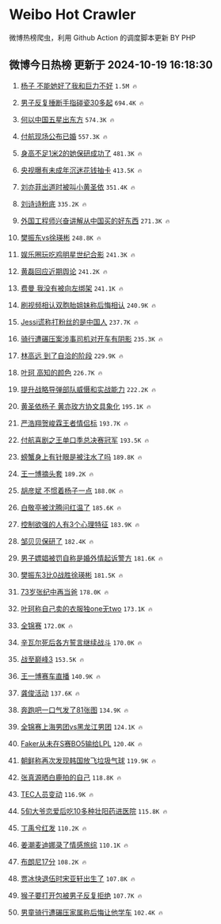 # Weibo Hot Crawler 



微博热榜爬虫，利用 Github Action 的调度脚本更新 BY PHP 


## 微博今日热榜 更新于 2024-10-19 16:18:30 
1. [杨子 不能她好了我和巨力不好](https://s.weibo.com/weibo?q=%E6%9D%A8%E5%AD%90%20%E4%B8%8D%E8%83%BD%E5%A5%B9%E5%A5%BD%E4%BA%86%E6%88%91%E5%92%8C%E5%B7%A8%E5%8A%9B%E4%B8%8D%E5%A5%BD&t=31&band_rank=1&Refer=top) `1.5M 🔥` 

1. [男子反复捶断手指碰瓷30多起](https://s.weibo.com/weibo?q=%23%E7%94%B7%E5%AD%90%E5%8F%8D%E5%A4%8D%E6%8D%B6%E6%96%AD%E6%89%8B%E6%8C%87%E7%A2%B0%E7%93%B730%E5%A4%9A%E8%B5%B7%23&t=31&band_rank=2&Refer=top) `694.4K 🔥` 

1. [何以中国五星出东方](https://s.weibo.com/weibo?q=%23%E4%BD%95%E4%BB%A5%E4%B8%AD%E5%9B%BD%E4%BA%94%E6%98%9F%E5%87%BA%E4%B8%9C%E6%96%B9%23&t=31&band_rank=3&Refer=top) `574.3K 🔥` 

1. [付航现场公布已婚](https://s.weibo.com/weibo?q=%E4%BB%98%E8%88%AA%E7%8E%B0%E5%9C%BA%E5%85%AC%E5%B8%83%E5%B7%B2%E5%A9%9A&t=31&band_rank=4&Refer=top) `557.3K 🔥` 

1. [身高不足1米2的她保研成功了](https://s.weibo.com/weibo?q=%23%E8%BA%AB%E9%AB%98%E4%B8%8D%E8%B6%B31%E7%B1%B32%E7%9A%84%E5%A5%B9%E4%BF%9D%E7%A0%94%E6%88%90%E5%8A%9F%E4%BA%86%23&t=31&band_rank=5&Refer=top) `481.3K 🔥` 

1. [央视曝有未成年沉迷花钱抽卡](https://s.weibo.com/weibo?q=%23%E5%A4%AE%E8%A7%86%E6%9B%9D%E6%9C%89%E6%9C%AA%E6%88%90%E5%B9%B4%E6%B2%89%E8%BF%B7%E8%8A%B1%E9%92%B1%E6%8A%BD%E5%8D%A1%23&t=31&band_rank=6&Refer=top) `413.5K 🔥` 

1. [刘亦菲出道时被叫小黄圣依](https://s.weibo.com/weibo?q=%23%E5%88%98%E4%BA%A6%E8%8F%B2%E5%87%BA%E9%81%93%E6%97%B6%E8%A2%AB%E5%8F%AB%E5%B0%8F%E9%BB%84%E5%9C%A3%E4%BE%9D%23&t=31&band_rank=7&Refer=top) `351.4K 🔥` 

1. [刘诗诗粉底](https://s.weibo.com/weibo?q=%23%E5%88%98%E8%AF%97%E8%AF%97%E7%B2%89%E5%BA%95%23&t=31&band_rank=8&Refer=top) `335.2K 🔥` 

1. [外国工程师兴奋讲解从中国买的好东西](https://s.weibo.com/weibo?q=%23%E5%A4%96%E5%9B%BD%E5%B7%A5%E7%A8%8B%E5%B8%88%E5%85%B4%E5%A5%8B%E8%AE%B2%E8%A7%A3%E4%BB%8E%E4%B8%AD%E5%9B%BD%E4%B9%B0%E7%9A%84%E5%A5%BD%E4%B8%9C%E8%A5%BF%23&t=31&band_rank=9&Refer=top) `271.3K 🔥` 

1. [樊振东vs徐瑛彬](https://s.weibo.com/weibo?q=%23%E6%A8%8A%E6%8C%AF%E4%B8%9Cvs%E5%BE%90%E7%91%9B%E5%BD%AC%23&t=31&band_rank=10&Refer=top) `248.8K 🔥` 

1. [娱乐圈玩吃鸡明星世纪合影](https://s.weibo.com/weibo?q=%23%E5%A8%B1%E4%B9%90%E5%9C%88%E7%8E%A9%E5%90%83%E9%B8%A1%E6%98%8E%E6%98%9F%E4%B8%96%E7%BA%AA%E5%90%88%E5%BD%B1%23&t=31&band_rank=11&Refer=top) `241.3K 🔥` 

1. [黄磊回应近期舆论](https://s.weibo.com/weibo?q=%23%E9%BB%84%E7%A3%8A%E5%9B%9E%E5%BA%94%E8%BF%91%E6%9C%9F%E8%88%86%E8%AE%BA%23&t=31&band_rank=12&Refer=top) `241.2K 🔥` 

1. [费曼 我没有被向左绑架](https://s.weibo.com/weibo?q=%E8%B4%B9%E6%9B%BC%20%E6%88%91%E6%B2%A1%E6%9C%89%E8%A2%AB%E5%90%91%E5%B7%A6%E7%BB%91%E6%9E%B6&t=31&band_rank=13&Refer=top) `241.1K 🔥` 

1. [刷视频相认双胞胎姐妹称后悔相认](https://s.weibo.com/weibo?q=%23%E5%88%B7%E8%A7%86%E9%A2%91%E7%9B%B8%E8%AE%A4%E5%8F%8C%E8%83%9E%E8%83%8E%E5%A7%90%E5%A6%B9%E7%A7%B0%E5%90%8E%E6%82%94%E7%9B%B8%E8%AE%A4%23&t=31&band_rank=14&Refer=top) `240.9K 🔥` 

1. [Jessi谎称打粉丝的是中国人](https://s.weibo.com/weibo?q=%23Jessi%E8%B0%8E%E7%A7%B0%E6%89%93%E7%B2%89%E4%B8%9D%E7%9A%84%E6%98%AF%E4%B8%AD%E5%9B%BD%E4%BA%BA%23&t=31&band_rank=15&Refer=top) `237.7K 🔥` 

1. [骑行遭碾压案涉事司机对开车有阴影](https://s.weibo.com/weibo?q=%23%E9%AA%91%E8%A1%8C%E9%81%AD%E7%A2%BE%E5%8E%8B%E6%A1%88%E6%B6%89%E4%BA%8B%E5%8F%B8%E6%9C%BA%E5%AF%B9%E5%BC%80%E8%BD%A6%E6%9C%89%E9%98%B4%E5%BD%B1%23&t=31&band_rank=16&Refer=top) `235.3K 🔥` 

1. [林高远 到了自洽的阶段](https://s.weibo.com/weibo?q=%E6%9E%97%E9%AB%98%E8%BF%9C%20%E5%88%B0%E4%BA%86%E8%87%AA%E6%B4%BD%E7%9A%84%E9%98%B6%E6%AE%B5&t=31&band_rank=17&Refer=top) `229.9K 🔥` 

1. [叶珂 高知的颜色](https://s.weibo.com/weibo?q=%E5%8F%B6%E7%8F%82%20%E9%AB%98%E7%9F%A5%E7%9A%84%E9%A2%9C%E8%89%B2&t=31&band_rank=18&Refer=top) `226.7K 🔥` 

1. [提升战略导弹部队威慑和实战能力](https://s.weibo.com/weibo?q=%23%E6%8F%90%E5%8D%87%E6%88%98%E7%95%A5%E5%AF%BC%E5%BC%B9%E9%83%A8%E9%98%9F%E5%A8%81%E6%85%91%E5%92%8C%E5%AE%9E%E6%88%98%E8%83%BD%E5%8A%9B%23&t=31&band_rank=19&Refer=top) `222.2K 🔥` 

1. [黄圣依杨子 黄亦玫方协文具象化](https://s.weibo.com/weibo?q=%E9%BB%84%E5%9C%A3%E4%BE%9D%E6%9D%A8%E5%AD%90%20%E9%BB%84%E4%BA%A6%E7%8E%AB%E6%96%B9%E5%8D%8F%E6%96%87%E5%85%B7%E8%B1%A1%E5%8C%96&t=31&band_rank=20&Refer=top) `195.1K 🔥` 

1. [严浩翔贺峻霖王者情侣标](https://s.weibo.com/weibo?q=%E4%B8%A5%E6%B5%A9%E7%BF%94%E8%B4%BA%E5%B3%BB%E9%9C%96%E7%8E%8B%E8%80%85%E6%83%85%E4%BE%A3%E6%A0%87&t=31&band_rank=21&Refer=top) `193.7K 🔥` 

1. [付航喜剧之王单口季总决赛冠军](https://s.weibo.com/weibo?q=%23%E4%BB%98%E8%88%AA%E5%96%9C%E5%89%A7%E4%B9%8B%E7%8E%8B%E5%8D%95%E5%8F%A3%E5%AD%A3%E6%80%BB%E5%86%B3%E8%B5%9B%E5%86%A0%E5%86%9B%23&t=31&band_rank=22&Refer=top) `193.5K 🔥` 

1. [螃蟹身上有针眼是被注水了吗](https://s.weibo.com/weibo?q=%23%E8%9E%83%E8%9F%B9%E8%BA%AB%E4%B8%8A%E6%9C%89%E9%92%88%E7%9C%BC%E6%98%AF%E8%A2%AB%E6%B3%A8%E6%B0%B4%E4%BA%86%E5%90%97%23&t=31&band_rank=23&Refer=top) `189.8K 🔥` 

1. [王一博摘头套](https://s.weibo.com/weibo?q=%E7%8E%8B%E4%B8%80%E5%8D%9A%E6%91%98%E5%A4%B4%E5%A5%97&t=31&band_rank=24&Refer=top) `189.2K 🔥` 

1. [胡彦斌 不惯着杨子一点](https://s.weibo.com/weibo?q=%E8%83%A1%E5%BD%A6%E6%96%8C%20%E4%B8%8D%E6%83%AF%E7%9D%80%E6%9D%A8%E5%AD%90%E4%B8%80%E7%82%B9&t=31&band_rank=25&Refer=top) `188.0K 🔥` 

1. [白敬亭被沈腾问红温了](https://s.weibo.com/weibo?q=%23%E7%99%BD%E6%95%AC%E4%BA%AD%E8%A2%AB%E6%B2%88%E8%85%BE%E9%97%AE%E7%BA%A2%E6%B8%A9%E4%BA%86%23&t=31&band_rank=26&Refer=top) `185.6K 🔥` 

1. [控制欲强的人有3个心理特征](https://s.weibo.com/weibo?q=%23%E6%8E%A7%E5%88%B6%E6%AC%B2%E5%BC%BA%E7%9A%84%E4%BA%BA%E6%9C%893%E4%B8%AA%E5%BF%83%E7%90%86%E7%89%B9%E5%BE%81%23&t=31&band_rank=27&Refer=top) `183.9K 🔥` 

1. [邹贝贝保研了](https://s.weibo.com/weibo?q=%23%E9%82%B9%E8%B4%9D%E8%B4%9D%E4%BF%9D%E7%A0%94%E4%BA%86%23&t=31&band_rank=28&Refer=top) `182.4K 🔥` 

1. [男子嫖娼被罚自称是婚外情起诉警方](https://s.weibo.com/weibo?q=%23%E7%94%B7%E5%AD%90%E5%AB%96%E5%A8%BC%E8%A2%AB%E7%BD%9A%E8%87%AA%E7%A7%B0%E6%98%AF%E5%A9%9A%E5%A4%96%E6%83%85%E8%B5%B7%E8%AF%89%E8%AD%A6%E6%96%B9%23&t=31&band_rank=29&Refer=top) `181.6K 🔥` 

1. [樊振东3比0战胜徐瑛彬](https://s.weibo.com/weibo?q=%E6%A8%8A%E6%8C%AF%E4%B8%9C3%E6%AF%940%E6%88%98%E8%83%9C%E5%BE%90%E7%91%9B%E5%BD%AC&t=31&band_rank=30&Refer=top) `181.5K 🔥` 

1. [73岁张纪中再当爸](https://s.weibo.com/weibo?q=%2373%E5%B2%81%E5%BC%A0%E7%BA%AA%E4%B8%AD%E5%86%8D%E5%BD%93%E7%88%B8%23&t=31&band_rank=31&Refer=top) `178.0K 🔥` 

1. [叶珂称自己卖的衣服独one无two](https://s.weibo.com/weibo?q=%23%E5%8F%B6%E7%8F%82%E7%A7%B0%E8%87%AA%E5%B7%B1%E5%8D%96%E7%9A%84%E8%A1%A3%E6%9C%8D%E7%8B%ACone%E6%97%A0two%23&t=31&band_rank=32&Refer=top) `173.1K 🔥` 

1. [全锦赛](https://s.weibo.com/weibo?q=%E5%85%A8%E9%94%A6%E8%B5%9B&t=31&band_rank=33&Refer=top) `172.0K 🔥` 

1. [辛瓦尔死后各方誓言继续战斗](https://s.weibo.com/weibo?q=%23%E8%BE%9B%E7%93%A6%E5%B0%94%E6%AD%BB%E5%90%8E%E5%90%84%E6%96%B9%E8%AA%93%E8%A8%80%E7%BB%A7%E7%BB%AD%E6%88%98%E6%96%97%23&t=31&band_rank=34&Refer=top) `170.0K 🔥` 

1. [战至巅峰3](https://s.weibo.com/weibo?q=%E6%88%98%E8%87%B3%E5%B7%85%E5%B3%B03&t=31&band_rank=35&Refer=top) `153.5K 🔥` 

1. [王一博赛车直播](https://s.weibo.com/weibo?q=%E7%8E%8B%E4%B8%80%E5%8D%9A%E8%B5%9B%E8%BD%A6%E7%9B%B4%E6%92%AD&t=31&band_rank=36&Refer=top) `140.9K 🔥` 

1. [龚俊活动](https://s.weibo.com/weibo?q=%E9%BE%9A%E4%BF%8A%E6%B4%BB%E5%8A%A8&t=31&band_rank=37&Refer=top) `137.6K 🔥` 

1. [奔跑吧一口气发了81张图](https://s.weibo.com/weibo?q=%23%E5%A5%94%E8%B7%91%E5%90%A7%E4%B8%80%E5%8F%A3%E6%B0%94%E5%8F%91%E4%BA%8681%E5%BC%A0%E5%9B%BE%23&t=31&band_rank=38&Refer=top) `134.9K 🔥` 

1. [全锦赛上海男团vs黑龙江男团](https://s.weibo.com/weibo?q=%23%E5%85%A8%E9%94%A6%E8%B5%9B%E4%B8%8A%E6%B5%B7%E7%94%B7%E5%9B%A2vs%E9%BB%91%E9%BE%99%E6%B1%9F%E7%94%B7%E5%9B%A2%23&t=31&band_rank=39&Refer=top) `124.1K 🔥` 

1. [Faker从未在S赛BO5输给LPL](https://s.weibo.com/weibo?q=%23Faker%E4%BB%8E%E6%9C%AA%E5%9C%A8S%E8%B5%9BBO5%E8%BE%93%E7%BB%99LPL%23&t=31&band_rank=40&Refer=top) `120.4K 🔥` 

1. [朝鲜称再次发现韩国放飞垃圾气球](https://s.weibo.com/weibo?q=%23%E6%9C%9D%E9%B2%9C%E7%A7%B0%E5%86%8D%E6%AC%A1%E5%8F%91%E7%8E%B0%E9%9F%A9%E5%9B%BD%E6%94%BE%E9%A3%9E%E5%9E%83%E5%9C%BE%E6%B0%94%E7%90%83%23&t=31&band_rank=41&Refer=top) `119.9K 🔥` 

1. [张真源晒白鹿拍的自己](https://s.weibo.com/weibo?q=%23%E5%BC%A0%E7%9C%9F%E6%BA%90%E6%99%92%E7%99%BD%E9%B9%BF%E6%8B%8D%E7%9A%84%E8%87%AA%E5%B7%B1%23&t=31&band_rank=42&Refer=top) `118.8K 🔥` 

1. [TEC人员变动](https://s.weibo.com/weibo?q=TEC%E4%BA%BA%E5%91%98%E5%8F%98%E5%8A%A8&t=31&band_rank=43&Refer=top) `116.9K 🔥` 

1. [5旬大爷恋爱后吃10多种壮阳药进医院](https://s.weibo.com/weibo?q=%235%E6%97%AC%E5%A4%A7%E7%88%B7%E6%81%8B%E7%88%B1%E5%90%8E%E5%90%8310%E5%A4%9A%E7%A7%8D%E5%A3%AE%E9%98%B3%E8%8D%AF%E8%BF%9B%E5%8C%BB%E9%99%A2%23&t=31&band_rank=44&Refer=top) `115.8K 🔥` 

1. [丁禹兮红发](https://s.weibo.com/weibo?q=%E4%B8%81%E7%A6%B9%E5%85%AE%E7%BA%A2%E5%8F%91&t=31&band_rank=45&Refer=top) `110.2K 🔥` 

1. [姜潮麦迪娜录了情感旅综](https://s.weibo.com/weibo?q=%E5%A7%9C%E6%BD%AE%E9%BA%A6%E8%BF%AA%E5%A8%9C%E5%BD%95%E4%BA%86%E6%83%85%E6%84%9F%E6%97%85%E7%BB%BC&t=31&band_rank=46&Refer=top) `110.1K 🔥` 

1. [布朗尼17分](https://s.weibo.com/weibo?q=%23%E5%B8%83%E6%9C%97%E5%B0%BC17%E5%88%86%23&t=31&band_rank=47&Refer=top) `108.2K 🔥` 

1. [贾冰快退伍时宋亚轩出生了](https://s.weibo.com/weibo?q=%E8%B4%BE%E5%86%B0%E5%BF%AB%E9%80%80%E4%BC%8D%E6%97%B6%E5%AE%8B%E4%BA%9A%E8%BD%A9%E5%87%BA%E7%94%9F%E4%BA%86&t=31&band_rank=48&Refer=top) `107.8K 🔥` 

1. [猴子要打开包被男子反复拒绝](https://s.weibo.com/weibo?q=%23%E7%8C%B4%E5%AD%90%E8%A6%81%E6%89%93%E5%BC%80%E5%8C%85%E8%A2%AB%E7%94%B7%E5%AD%90%E5%8F%8D%E5%A4%8D%E6%8B%92%E7%BB%9D%23&t=31&band_rank=49&Refer=top) `107.7K 🔥` 

1. [男童骑行遭碾压家属称后悔让他学车](https://s.weibo.com/weibo?q=%23%E7%94%B7%E7%AB%A5%E9%AA%91%E8%A1%8C%E9%81%AD%E7%A2%BE%E5%8E%8B%E5%AE%B6%E5%B1%9E%E7%A7%B0%E5%90%8E%E6%82%94%E8%AE%A9%E4%BB%96%E5%AD%A6%E8%BD%A6%23&t=31&band_rank=50&Refer=top) `102.4K 🔥` 

